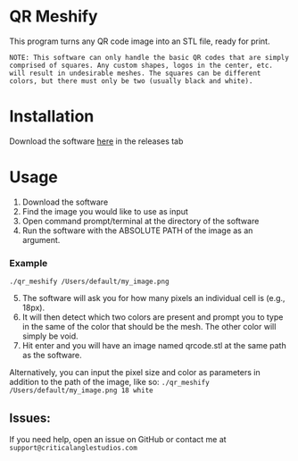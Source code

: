 # QR Meshify
This program turns any QR code image into an STL file, ready for print.

`NOTE: This software can only handle the basic QR codes that are simply comprised of squares. Any custom shapes, logos in the center, etc. will result in undesirable meshes. The squares can be different colors, but there must only be two (usually black and white).`

# Installation
Download the software [here](https://github.com/CriticalAngle/QRMeshify/releases/) in the releases tab

# Usage
1. Download the software
2. Find the image you would like to use as input
3. Open command prompt/terminal at the directory of the software
4. Run the software with the ABSOLUTE PATH of the image as an argument.

### Example
`./qr_meshify /Users/default/my_image.png`

5. The software will ask you for how many pixels an individual cell is (e.g., 18px).
6. It will then detect which two colors are present and prompt you to type in the same of the color that should be the mesh. The other color will simply be void.
7. Hit enter and you will have an image named qrcode.stl at the same path as the software.

Alternatively, you can input the pixel size and color as parameters in addition to the path of the image, like so: `./qr_meshify /Users/default/my_image.png 18 white`

## Issues:
If you need help, open an issue on GitHub or contact me at `support@criticalanglestudios.com`
